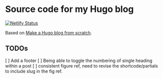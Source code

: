 # Source code for my Hugo blog


[![Netlify Status](https://api.netlify.com/api/v1/badges/4d037972-0e14-4840-8844-bb1917d2052c/deploy-status)](https://app.netlify.com/sites/eloquent-williams-ee2061/deploys)

Based on [Make a Hugo blog from scratch](https://zwbetz.com/make-a-hugo-blog-from-scratch/).

## TODOs

[ ] Add a footer
[ ] Being able to toggle the numbering of single heading within a post
[ ] consistent figure ref,
need to revise the shortcode/partials to include slug in the fig ref.
